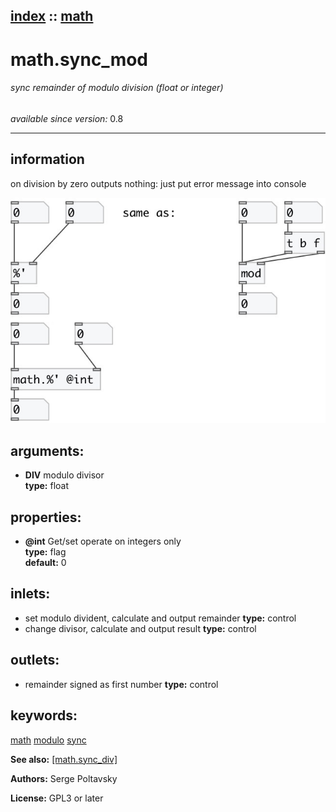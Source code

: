 [index](index.html) :: [math](category_math.html)
---

# math.sync_mod

###### sync remainder of modulo division (float or integer)

*available since version:* 0.8

---


## information
on division by zero outputs nothing: just put error message into console



[![example](../examples/img/math.sync_mod.jpg)](../examples/pd/math.sync_mod.pd)



## arguments:

* **DIV**
modulo divisor<br>
__type:__ float<br>





## properties:

* **@int** 
Get/set operate on integers only<br>
__type:__ flag<br>
__default:__ 0<br>



## inlets:

* set modulo divident, calculate and output remainder 
__type:__ control<br>
* change divisor, calculate and output result 
__type:__ control<br>



## outlets:

* remainder signed as first number
__type:__ control<br>



## keywords:

[math](keywords/math.html)
[modulo](keywords/modulo.html)
[sync](keywords/sync.html)



**See also:**
[\[math.sync_div\]](math.sync_div.html)




**Authors:** Serge Poltavsky




**License:** GPL3 or later





